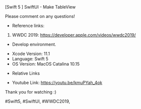 [Swift 5 ] SwiftUI - Make TableView

Please comment on any questions! 

* Reference links:

1. WWDC 2019: https://developer.apple.com/videos/wwdc2019/

* Develop environment.

- Xcode Version: 11.1
- Language: Swift 5
- OS Version: MacOS Catalina 10.15

* Relative Links

- Youtube Link: https://youtu.be/kmuPYah_4ok

Thank you for watching :)

#Swift5, #SwiftUI, #WWDC2019,

